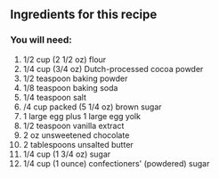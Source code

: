 ## Ingredients for this recipe
### You will need:
1. 1/2 cup (2 1/2 oz) flour
2. 1/4 cup (3/4 oz) Dutch-processed cocoa powder
3. 1/2 teaspoon baking powder
4. 1/8 teaspoon baking soda
5. 1/4 teaspoon salt
6. /4 cup packed (5 1/4 oz) brown sugar
7. 1 large egg plus 1 large egg yolk
8. 1/2 teaspoon vanilla extract
9. 2 oz unsweetened chocolate
10. 2 tablespoons unsalted butter
11. 1/4 cup (1 3/4 oz) sugar
12. 1/4 cup (1 ounce) confectioners' (powdered) sugar